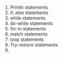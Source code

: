 1. Println statements
2. If..else statements
3. while statements
4. do-while statements
5. for-in statements
6. match statements
7. loop statements
8. Try-restore statements
9.
